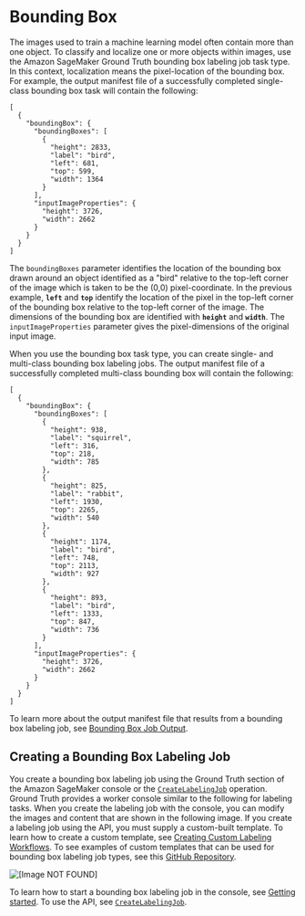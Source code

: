# Bounding Box<a name="sms-bounding-box"></a>

The images used to train a machine learning model often contain more than one object\. To classify and localize one or more objects within images, use the Amazon SageMaker Ground Truth bounding box labeling job task type\. In this context, localization means the pixel\-location of the bounding box\. For example, the output manifest file of a successfully completed single\-class bounding box task will contain the following: 

```
[
  {
    "boundingBox": {
      "boundingBoxes": [
        {
          "height": 2833,
          "label": "bird",
          "left": 681,
          "top": 599,
          "width": 1364
        }
      ],
      "inputImageProperties": {
        "height": 3726,
        "width": 2662
      }
    }
  }
]
```

The `boundingBoxes` parameter identifies the location of the bounding box drawn around an object identified as a "bird" relative to the top\-left corner of the image which is taken to be the \(0,0\) pixel\-coordinate\. In the previous example, **`left`** and **`top`** identify the location of the pixel in the top\-left corner of the bounding box relative to the top\-left corner of the image\. The dimensions of the bounding box are identified with **`height`** and **`width`**\. The `inputImageProperties` parameter gives the pixel\-dimensions of the original input image\.

When you use the bounding box task type, you can create single\- and multi\-class bounding box labeling jobs\. The output manifest file of a successfully completed multi\-class bounding box will contain the following: 

```
[
  {
    "boundingBox": {
      "boundingBoxes": [
        {
          "height": 938,
          "label": "squirrel",
          "left": 316,
          "top": 218,
          "width": 785
        },
        {
          "height": 825,
          "label": "rabbit",
          "left": 1930,
          "top": 2265,
          "width": 540
        },
        {
          "height": 1174,
          "label": "bird",
          "left": 748,
          "top": 2113,
          "width": 927
        },
        {
          "height": 893,
          "label": "bird",
          "left": 1333,
          "top": 847,
          "width": 736
        }
      ],
      "inputImageProperties": {
        "height": 3726,
        "width": 2662
      }
    }
  }
]
```

To learn more about the output manifest file that results from a bounding box labeling job, see [Bounding Box Job Output](sms-data-output.md#sms-output-box)\.

## Creating a Bounding Box Labeling Job<a name="sms-creating-bounding-box-labeling-job"></a>

You create a bounding box labeling job using the Ground Truth section of the Amazon SageMaker console or the [ `CreateLabelingJob`](https://docs.aws.amazon.com/sagemaker/latest/APIReference/API_CreateLabelingJob.html) operation\. Ground Truth provides a worker console similar to the following for labeling tasks\. When you create the labeling job with the console, you can modify the images and content that are shown in the following image\. If you create a labeling job using the API, you must supply a custom\-built template\. To learn how to create a custom template, see [Creating Custom Labeling Workflows](sms-custom-templates.md)\. To see examples of custom templates that can be used for bounding box labeling job types, see this [GitHub Repository](https://github.com/aws-samples/amazon-sagemaker-ground-truth-task-uis/tree/master/images)\. 

![\[Image NOT FOUND\]](http://docs.aws.amazon.com/sagemaker/latest/dg/images/box-bounding-example.png)

To learn how to start a bounding box labeling job in the console, see [Getting started](sms-getting-started.md)\. To use the API, see [ `CreateLabelingJob`](https://docs.aws.amazon.com/sagemaker/latest/APIReference/API_CreateLabelingJob.html)\.